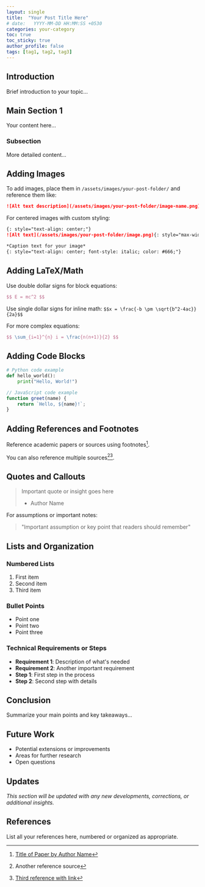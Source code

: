 ```yaml
---
layout: single
title:  "Your Post Title Here"
# date:   YYYY-MM-DD HH:MM:SS +0530
categories: your-category
toc: true
toc_sticky: true
author_profile: false
tags: [tag1, tag2, tag3]
---
```


## Introduction

Brief introduction to your topic...

## Main Section 1

Your content here...

### Subsection

More detailed content...

## Adding Images

To add images, place them in `/assets/images/your-post-folder/` and reference them like:

```markdown
![Alt text description](/assets/images/your-post-folder/image-name.png)
```

For centered images with custom styling:
```markdown
{: style="text-align: center;"}
![Alt text](/assets/images/your-post-folder/image.png){: style="max-width: 500px; width: 100%; height: auto;"}

*Caption text for your image*
{: style="text-align: center; font-style: italic; color: #666;"}
```

## Adding LaTeX/Math

Use double dollar signs for block equations:
```latex
$$ E = mc^2 $$
```

Use single dollar signs for inline math: `$$x = \frac{-b \pm \sqrt{b^2-4ac}}{2a}$$`

For more complex equations:
```latex
$$ \sum_{i=1}^{n} i = \frac{n(n+1)}{2} $$
```

## Adding Code Blocks

```python
# Python code example
def hello_world():
    print("Hello, World!")
```

```javascript
// JavaScript code example
function greet(name) {
    return `Hello, ${name}!`;
}
```

## Adding References and Footnotes

Reference academic papers or sources using footnotes[^1].

[^1]: [Title of Paper by Author Name](https://example.com/paper-link)

You can also reference multiple sources[^2][^3].

[^2]: Another reference source
[^3]: [Third reference with link](https://example.com/another-link)

## Quotes and Callouts

> Important quote or insight goes here
> - Author Name

For assumptions or important notes:
> "Important assumption or key point that readers should remember"

## Lists and Organization

### Numbered Lists
1. First item
2. Second item  
3. Third item

### Bullet Points
- Point one
- Point two
- Point three

### Technical Requirements or Steps
- **Requirement 1**: Description of what's needed
- **Requirement 2**: Another important requirement
- **Step 1**: First step in the process
- **Step 2**: Second step with details

## Conclusion

Summarize your main points and key takeaways...

## Future Work

- Potential extensions or improvements
- Areas for further research
- Open questions

## Updates

*This section will be updated with any new developments, corrections, or additional insights.*

## References

List all your references here, numbered or organized as appropriate.